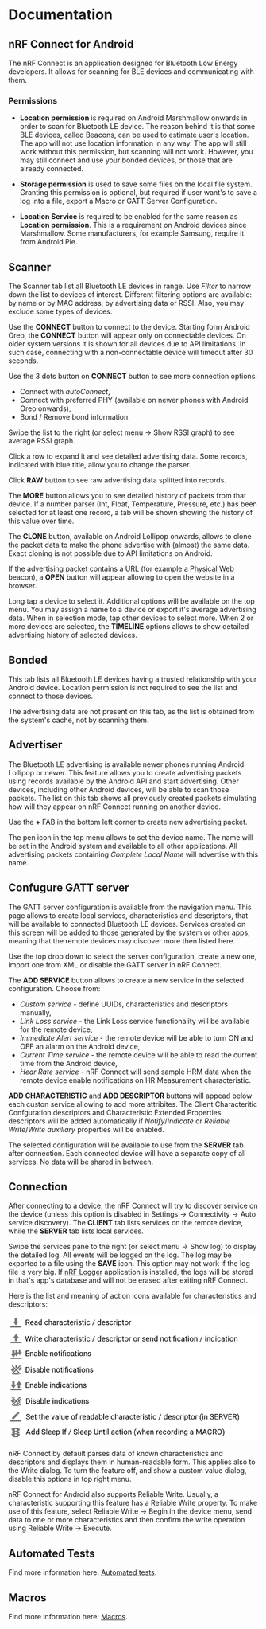 # Documentation

## nRF Connect for Android

The nRF Connect is an application designed for Bluetooth Low Energy developers. It allows for scanning for BLE devices and communicating with them.

### Permissions

* **Location permission** is required on Android Marshmallow onwards in order to scan for Bluetooth LE device. The reason behind it is that some BLE devices, called Beacons, can be used to estimate user's location. The app will not use location information in any way. The app will still work without this permission, but scanning will not work. However, you may still connect and use your bonded devices, or those that are already connected.

* **Storage permission** is used to save some files on the local file system. Granting this permission is optional, but required if user want's to save a log into a file, export a Macro or GATT Server Configuration.

* **Location Service** is required to be enabled for the same reason as **Location permission**. This is a requirement on Android devices since Marshmallow. Some manufacturers, for example Samsung, require it from Android Pie.

## Scanner

The Scanner tab list all Bluetooth LE devices in range. Use *Filter* to narrow down the list to devices of interest. Different filtering options are available: by name or by MAC address, by advertising data or RSSI. Also, you may exclude some types of devices.

Use the **CONNECT** button to connect to the device. Starting form Android Oreo, the **CONNECT** button will appear only on connectable devices. On older system versions it is shown for all devices due to API limitations. In such case, connecting with a non-connectable device will timeout after 30 seconds.

Use the 3 dots button on **CONNECT** button to see more connection options:
* Connect with *autoConnect*,
* Connect with preferred PHY (available on newer phones with Android Oreo onwards),
* Bond / Remove bond information.

Swipe the list to the right (or select menu -> Show RSSI graph) to see average RSSI graph.

Click a row to expand it and see detailed advertising data. Some records, indicated with blue title, allow you to change the parser.

Click **RAW** button to see raw advertising data splitted into records.

The **MORE** button allows you to see detailed history of packets from that device. If a number parser (Int, Float, Temperature, Pressure, etc.) has been selected for at least one record, a tab will be shown showing the history of this value over time.

The **CLONE** button, available on Android Lollipop onwards, allows to clone the packet data to make the phone advertise with (almost) the same data. Exact cloning is not possible due to API limitations on Android.

If the advertising packet contains a URL (for example a [Physical Web](https://google.github.io/physical-web/) beacon), a **OPEN** button will appear allowing to open the website in a browser.

Long tap a device to select it. Additional options will be available on the top menu. You may assign a name to a device or export it's average advertising data. When in selection mode, tap other devices to select more. When 2 or more devices are selected, the **TIMELINE** options allows to show detailed advertising history of selected devices.

## Bonded

This tab lists all Bluetooth LE devices having a trusted relationship with your Android device. Location permission is not required to see the list and connect to those devices.

The advertising data are not present on this tab, as the list is obtained from the system's cache, not by scanning them.

## Advertiser

The Bluetooth LE advertising is available newer phones running Android Lollipop or newer. This feature allows you to create advertising packets using records available by the Android API and start advertising. Other devices, including other Android devices, will be able to scan those packets. The list on this tab shows all previously created packets simulating how will they appear on nRF Connect running on another device.

Use the **+** FAB in the bottom left corner to create new advertising packet.

The pen icon in the top menu allows to set the device name. The name will be set in the Android system and available to all other applications. All advertising packets containing *Complete Local Name* will advertise with this name.

## Confugure GATT server

The GATT server configuration is available from the navigation menu. This page allows to create local services, characteristics and descriptors, that will be available to connected Bluetooth LE devices. Services created on this screen will be added to those generated by the system or other apps, meaning that the remote devices may discover more then listed here.

Use the top drop down to select the server configuration, create a new one, import one from XML or disable the GATT server in nRF Connect.

The **ADD SERVICE** button allows to create a new service in the selected configuration. Choose from:
* *Custom service* - define UUIDs, characteristics and descriptors manually,
* *Link Loss service* - the Link Loss service functionality will be available for the remote device,
* *Immediate Alert service* - the remote device will be able to turn ON and OFF an alarm on the Android device,
* *Current Time service* - the remote device will be able to read the current time from the Android device,
* *Hear Rate service* - nRF Connect will send sample HRM data when the remote device enable notifications on HR Measurement characteristic.

**ADD CHARACTERISTIC** and **ADD DESCRIPTOR** buttons will appead below each custon service allowing to add more attribites. The Client Characteritic Confguration descriptors and Characteristic Extended Properties descriptors will be added automatically if *Notify*/*Indicate* or *Reliable Write*/*Write auxiliary* properties will be enabled.

The selected configuration will be available to use from the **SERVER** tab after connection. Each connected device will have a separate copy of all services. No data will be shared in between.

## Connection

After connecting to a device, the nRF Connect will try to discover service on the device (unless this option is disabled in Settings -> Connectivity -> Auto service discovery). The **CLIENT** tab lists services on the remote device, while the **SERVER** tab lists local services.

Swipe the services pane to the right (or select menu -> Show log) to display the detailed log. All events will be logged on the log. The log may be exported to a file using the **SAVE** icon. This option may not work if the log file is very big. If [nRF Logger](https://play.google.com/store/apps/details?id=no.nordicsemi.android.log) application is installed, the logs will be stored in that's app's database and will not be erased after exiting nRF Connect.

Here is the list and meaning of action icons available for characteristics and descriptors:

![Icons](../images/icons.png)

nRF Connect by default parses data of known characteristics and descriptors and displays them in human-readable form. This applies also to the Write dialog. To turn the feature off, and show a custom value dialog, disable this options in top right menu.

nRF Connect for Android also supports Reliable Write. Usually, a characteristic supporting this feature has a Reliable Write property. To make use of this feature, select Reliable Write -> Begin in the device menu, send data to one or more characteristics and then confirm the write operation using Reliable Write -> Execute. 

## Automated Tests

Find more information here: [Automated tests](Automated%20tests/README.md).

## Macros

Find more information here: [Macros](Macros/README.md).

